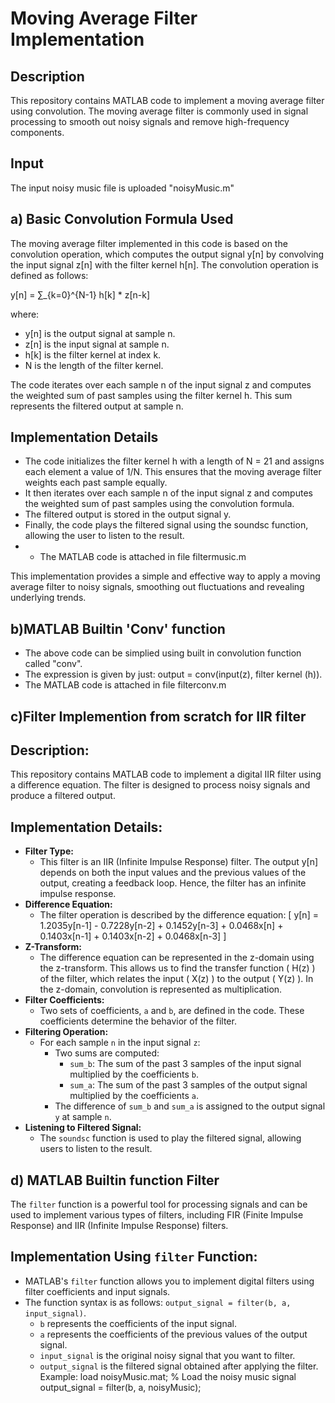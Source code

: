 # Moving Average Filter Implementation

## Description
This repository contains MATLAB code to implement a moving average filter using convolution. The moving average filter is commonly used in signal processing to smooth out noisy signals and remove high-frequency components.

## Input
The input noisy music file is uploaded "noisyMusic.m"

## a) Basic Convolution Formula Used 
The moving average filter implemented in this code is based on the convolution operation, which computes the output signal y[n] by convolving the input signal z[n] with the filter kernel h[n]. The convolution operation is defined as follows:

y[n] = ∑_{k=0}^{N-1} h[k] * z[n-k]

where:
- y[n] is the output signal at sample n.
- z[n] is the input signal at sample n.
- h[k] is the filter kernel at index k.
- N is the length of the filter kernel.

The code iterates over each sample n of the input signal z and computes the weighted sum of past samples using the filter kernel h. This sum represents the filtered output at sample n.

## Implementation Details
- The code initializes the filter kernel h with a length of N = 21 and assigns each element a value of 1/N. This ensures that the moving average filter weights each past sample equally.
- It then iterates over each sample n of the input signal z and computes the weighted sum of past samples using the convolution formula.
- The filtered output is stored in the output signal y.
- Finally, the code plays the filtered signal using the soundsc function, allowing the user to listen to the result.
- - The MATLAB code is attached in file filtermusic.m

This implementation provides a simple and effective way to apply a moving average filter to noisy signals, smoothing out fluctuations and revealing underlying trends.

## b)MATLAB Builtin 'Conv' function
- The above code can be simplied using built in  convolution function called "conv".
- The expression is given by just: output = conv(input(z), filter kernel (h)).
- The MATLAB code is attached in file filterconv.m

## c)Filter Implemention from scratch for IIR filter
## Description:
This repository contains MATLAB code to implement a digital IIR filter using a difference equation. The filter is designed to process noisy signals and produce a filtered output.

## Implementation Details:
- **Filter Type:**
  - This filter is an IIR (Infinite Impulse Response) filter. The output y[n] depends on both the input values and the previous values of the output, creating a feedback loop. Hence, the filter has an infinite impulse response.
- **Difference Equation:**
  - The filter operation is described by the difference equation:
    \[ y[n] = 1.2035y[n-1] - 0.7228y[n-2] + 0.1452y[n-3] + 0.0468x[n] + 0.1403x[n-1] + 0.1403x[n-2] + 0.0468x[n-3] \]
- **Z-Transform:**
  - The difference equation can be represented in the z-domain using the z-transform. This allows us to find the transfer function \( H(z) \) of the filter, which relates the input \( X(z) \) to the output \( Y(z) \). In the z-domain, convolution is represented as multiplication.
- **Filter Coefficients:**
  - Two sets of coefficients, `a` and `b`, are defined in the code. These coefficients determine the behavior of the filter.
- **Filtering Operation:**
  - For each sample `n` in the input signal `z`:
    - Two sums are computed:
      - `sum_b`: The sum of the past 3 samples of the input signal multiplied by the coefficients `b`.
      - `sum_a`: The sum of the past 3 samples of the output signal multiplied by the coefficients `a`.
    - The difference of `sum_b` and `sum_a` is assigned to the output signal `y` at sample `n`.
- **Listening to Filtered Signal:**
  - The `soundsc` function is used to play the filtered signal, allowing users to listen to the result.
 
## d) MATLAB Builtin function Filter

 The `filter` function is a powerful tool for processing signals and can be used to implement various types of filters, including FIR (Finite Impulse Response) and IIR (Infinite Impulse Response) filters.

## Implementation Using `filter` Function:
- MATLAB's `filter` function allows you to implement digital filters using filter coefficients and input signals.
- The function syntax is as follows: `output_signal = filter(b, a, input_signal)`.
  - `b` represents the coefficients of the input signal.
  - `a` represents the coefficients of the previous values of the output signal.
  - `input_signal` is the original noisy signal that you want to filter.
  - `output_signal` is the filtered signal obtained after applying the filter.
Example:
   load noisyMusic.mat; % Load the noisy music signal
   output_signal = filter(b, a, noisyMusic);




